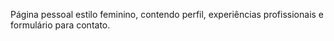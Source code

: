 Página pessoal estilo feminino, contendo perfil, experiências profissionais e formulário para contato. 
